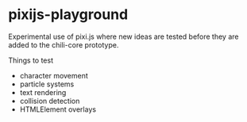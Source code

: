 # pixijs-playground
Experimental use of pixi.js where new ideas are tested before they are added to the chili-core prototype.

Things to test
- character movement
- particle systems
- text rendering
- collision detection
- HTMLElement overlays
